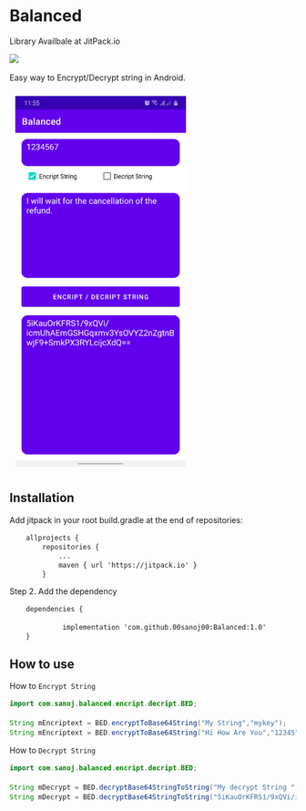 # Balanced
Library Availbale at JitPack.io

[![](https://jitpack.io/v/00sanoj00/Balanced.svg)](https://jitpack.io/#00sanoj00/Balanced)

Easy way to Encrypt/Decrypt string in Android.

[<img src="/device-2021-06-04-000507.png"
width="300"
    hspace="10" vspace="10">](/readme/Wallabag%20Reading%20List.png)
    
## Installation


Add jitpack in your root build.gradle at the end of repositories:
```
	allprojects {
		repositories {
			...
			maven { url 'https://jitpack.io' }
		}
```
Step 2. Add the dependency

```
	dependencies {
	
	         implementation 'com.github.00sanoj00:Balanced:1.0'
	}
```

## How to use
How to `Encrypt String`

```java
import com.sanoj.balanced.encript.decript.BED;

String mEncriptext = BED.encryptToBase64String("My String","mykey");
String mEncriptext = BED.encryptToBase64String("Hi How Are You","12345");
```
How to `Decrypt String`
```java
import com.sanoj.balanced.encript.decript.BED;

String mDecrypt = BED.decryptBase64StringToString("My decrypt String ","mykey");
String mDecrypt = BED.decryptBase64StringToString("5iKauOrKFRS1/9xQVi/icmUhAEmGSHGqxmv3YsOVYZ2nZgtnBwjF9+SmkPX3RYLcijcXdQ== ","12345");
```
